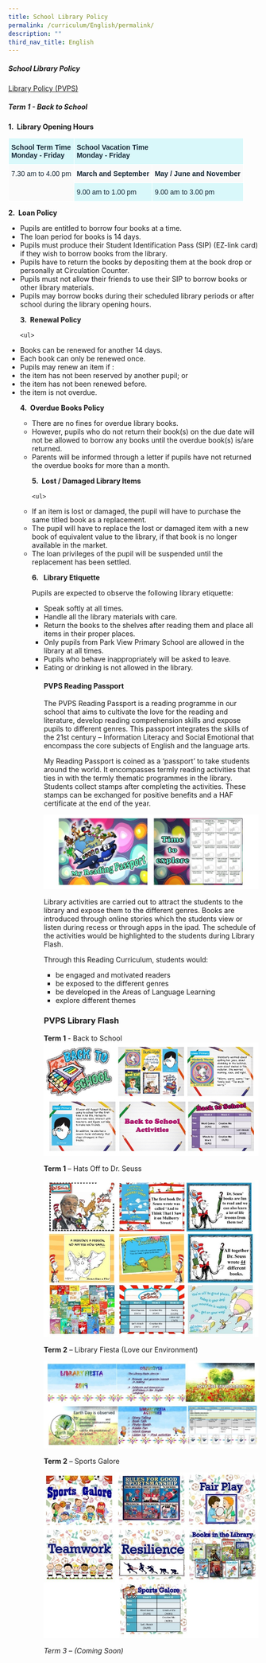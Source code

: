 ```yaml
---
title: School Library Policy
permalink: /curriculum/English/permalink/
description: ""
third_nav_title: English
---
```

<h5>School Library Policy</h5>

[Library Policy (PVPS)](/files/Library%20Policy%20(PVPS).pdf)

<h5>Term 1 - Back to School</h5>

<b>1.&nbsp; Library Opening Hours</b>

<table style="border-collapse:collapse;border-spacing:0" class="tg"><thead><tr><th style="background-color:#D9F8FA;border-color:#ffffff;border-style:solid;border-width:1px;color:#162837;font-family:Arial, sans-serif;font-size:14px;font-weight:bold;overflow:hidden;padding:10px 5px;text-align:left;vertical-align:top;word-break:normal">School Term Time<br>Monday - Friday</th><th style="background-color:#D9F8FA;border-color:#ffffff;border-style:solid;border-width:1px;color:#162837;font-family:Arial, sans-serif;font-size:14px;font-weight:bold;overflow:hidden;padding:10px 5px;text-align:left;vertical-align:top;word-break:normal" colspan="2">School Vacation Time<br>Monday - Friday</th></tr></thead><tbody><tr><td style="background-color:#FAFAFA;border-color:#ffffff;border-style:solid;border-width:1px;color:#162837;font-family:Arial, sans-serif;font-size:14px;overflow:hidden;padding:10px 5px;text-align:left;vertical-align:top;word-break:normal" rowspan="2">7.30 am to 4.00 pm</td><td style="background-color:#FAFAFA;border-color:#ffffff;border-style:solid;border-width:1px;color:#162837;font-family:Arial, sans-serif;font-size:14px;font-weight:bold;overflow:hidden;padding:10px 5px;text-align:left;vertical-align:top;word-break:normal">March and September</td><td style="background-color:#FAFAFA;border-color:#ffffff;border-style:solid;border-width:1px;color:#162837;font-family:Arial, sans-serif;font-size:14px;font-weight:bold;overflow:hidden;padding:10px 5px;text-align:left;vertical-align:top;word-break:normal">May / June and November</td></tr><tr><td style="background-color:#D9F8FA;border-color:#ffffff;border-style:solid;border-width:1px;color:#162837;font-family:Arial, sans-serif;font-size:14px;overflow:hidden;padding:10px 5px;text-align:left;vertical-align:top;word-break:normal">9.00 am to 1.00 pm</td><td style="background-color:#D9F8FA;border-color:#ffffff;border-style:solid;border-width:1px;color:#162837;font-family:Arial, sans-serif;font-size:14px;overflow:hidden;padding:10px 5px;text-align:left;vertical-align:top;word-break:normal">9.00 am to 3.00 pm</td></tr></tbody></table>


<b>2.&nbsp; Loan Policy</b>
<ul>
	<li>Pupils are entitled to borrow four books at a time.</li>
	<li>The loan period for books is 14 days.</li>
<li>Pupils must produce their Student Identification Pass (SIP) (EZ-link card) if they wish to borrow books from the library.</li>
<li>Pupils have to return the books by depositing them at the book drop or personally at Circulation Counter.</li>
<li>Pupils must not allow their friends to use their SIP to borrow books or other library materials.</li>
<li>Pupils may borrow books during their scheduled library periods or after school during the library opening hours.</li>

<b>3.&nbsp; Renewal Policy</b>

	<ul>
<li>Books can be renewed for another 14 days.</li>
	<li>Each book can only be renewed once.</li>
		<li>Pupils may renew an item if :</li>
<li>the item has not been reserved by another pupil; or</li>
<li>the item has not been renewed before.</li>
		<li>the item is not overdue.</li>

<b>4.&nbsp; Overdue Books Policy</b>
		
<ul>
	<li>There are no fines for overdue library books.</li>
<li>However, pupils who do not return their book(s) on the due date will not be allowed to borrow any books until the overdue book(s) is/are returned.</li>
<li>Parents will be informed through a letter if pupils have not returned the overdue books for more than a month.</li>

  

<b>5.&nbsp; Lost / Damaged Library Items</b>
	
	<ul>

<li>If an item is lost or damaged, the pupil will have to purchase the same titled book as a replacement.</li>
<li>The pupil will have to replace the lost or damaged item with a new book of equivalent value to the library, if that book is no longer available in the market.</li>
		<li>The loan privileges of the pupil will be suspended until the replacement has been settled.</li>

<b>6.&nbsp;&nbsp; Library Etiquette</b>

Pupils are expected to observe the following library etiquette:
<ul>
	<li>Speak softly at all times.</li>
	<li>Handle all the library materials with care.</li>
<li>Return the books to the shelves after reading them and place all items in their proper places.</li>
	<li> Only pupils from Park View Primary School are allowed in the library at all times.</li>
	<li> Pupils who behave inappropriately will be asked to leave.</li>
	<li>Eating or drinking is not allowed in the library.</li>

<h4>PVPS Reading Passport</h4>

The PVPS Reading Passport is a reading programme in our school that aims to cultivate the love for the reading and literature, develop reading comprehension skills and expose pupils to different genres. This passport integrates the skills of the 21st century – Information Literacy and Social Emotional that encompass the core subjects of English and the language arts.  
  
My Reading Passport is coined as a ‘passport’ to take students around the world. It encompasses termly reading activities that ties in with the termly thematic programmes in the library. Students collect stamps after completing the activities. These stamps can be exchanged for positive benefits and a HAF certificate at the end of the year.

![](/images/passport.jpg)

Library activities are carried out to attract the students to the library and expose them to the different genres. Books are introduced through online stories which the students view or listen during recess or through apps in the ipad. The schedule of the activities would be highlighted to the students during Library Flash.  

Through this Reading Curriculum, students would:

*   be engaged and motivated readers
*   be exposed to the different genres
*   be developed in the Areas of Language Learning&nbsp;
*   explore different themes

### PVPS Library Flash

**Term 1** -&nbsp;Back to School
![](/images/El-007.jpg)

**Term 1**&nbsp;– Hats Off to Dr. Seuss

![](/images/El-008.jpg)

**Term 2**&nbsp;– Library Fiesta (Love our Environment)

![](/images/El-009.jpg)

**Term 2**&nbsp;– Sports Galore

![](/images/El-010.jpg)

_Term 3 – (Coming Soon)_</ul></ul></ul></ul></ul>